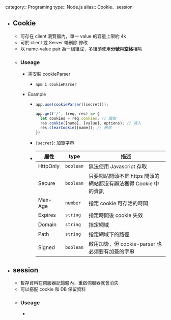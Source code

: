 category:: Programing
type:: Node.js
alias:: Cookie、session

- ## Cookie
	- 可存在 client 瀏覽器內，單一 value 的容量上限約 4k
	- 可於 client 或 Server 端刪除 修改
	- 以 name-value pair 為一組組成，多組須使用**分號**與**空格**相隔
	- ### Useage
		- 需安裝 cookieParser
			- ```bash
			  npm i cookieParser
			  ```
		- Example
			- ```javascript
			  app.use(cookieParser([secret]));
			  
			  app.get('/', (req, res) => {
			    let cookies = req.cookies; // 讀取
			    res.cookie([name], [value], options); // 寫入
			    res.clearCookie([name]); // 刪除
			  })
			  ```
			- `[secret]`: 加簽字串
			- |屬性|type|描述|
			  |--|--|--|
			  |HttpOnly|`boolean`|無法使用 Javascript 存取|
			  |Secure|`boolean`|只要網站開頭不是 https 開頭的網站都沒有辦法獲得 Cookie 中的資訊|
			  |Max-Age|`number`|指定 cookie 可存活的時間|
			  |Expires|`string`|指定時間後 cookie 失效|
			  |Domain|`string`|指定網域|
			  |Path|`string`|指定網域下的路徑|
			  |Signed|`boolean`|啟用加簽，但 cookie-parser 也必須要有加簽的字串|
- ## session
	- 暫存資料在伺服器記憶體內，重啟伺服器就會消失
	- 可以搭配 cookie 和 DB  保留資料
	- ### Useage
		-